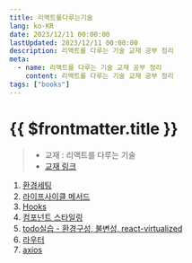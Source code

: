 ```yaml
---
title: 리액트를다루는기술
lang: ko-KR
date: 2023/12/11 00:00:00
lastUpdated: 2023/12/11 00:00:00
description: 리액트를 다루는 기술 교재 공부 정리
meta:
  - name: 리액트를 다루는 기술 교재 공부 정리
    content: 리액트를 다루는 기술 교재 공부 정리
tags: ["books"]
---
```


# {{ $frontmatter.title }}

> - 교재 : 리액트를 다루는 기술
> - [교재 링크](https://thebook.io/080203/0001/)

1. [환경세팅](../../study/react/day1.md)
1. [라이프사이클 메서드](../../study/react/day2.md)
1. [Hooks](../../study/react/day3.md)
1. [컴포넌트 스타일링](../../study/react/day4.md)
1. [todo실습 - 환경구성, 불변성, react-virtualized](../../study/react/day5.md)
1. [라우터](../../study/react/day6.md)
1. [axios](../../study/react/day7.md)
